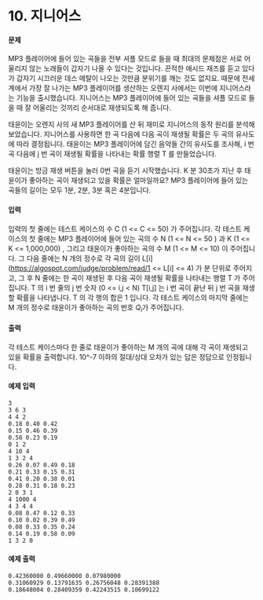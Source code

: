 # 10. 지니어스

#### 문제

MP3 플레이어에 들어 있는 곡들을 전부 셔플 모드로 들을 때 최대의 문제점은 서로 어울리지 않는 노래들이 갑자기 나올 수 있다는 것입니다. 끈적한 애시드 재즈를 듣고 있다가 갑자기 시끄러운 데스 메탈이 나오는 것만큼 분위기를 깨는 것도 없지요. 때문에 전세계에서 가장 잘 나가는 MP3 플레이어를 생산하는 오렌지 사에서는 이번에 지니어스라는 기능을 출시했습니다. 지니어스는 MP3 플레이어에 들어 있는 곡들을 셔플 모드로 들을 때 잘 어울리는 것끼리 순서대로 재생되도록 해 줍니다.

태윤이는 오렌지 사의 새 MP3 플레이어를 산 뒤 재미로 지니어스의 동작 원리를 분석해 보았습니다. 지니어스를 사용하면 한 곡 다음에 다음 곡이 재생될 확률은 두 곡의 유사도에 따라 결정됩니다. 태윤이는 MP3 플레이어에 담긴 음악들 간의 유사도를 조사해, i 번 곡 다음에 j 번 곡이 재생될 확률을 나타내는 확률 행렬 T 를 만들었습니다.

태윤이는 방금 재생 버튼을 눌러 0번 곡을 듣기 시작했습니다. K 분 30초가 지난 후 태윤이가 좋아하는 곡이 재생되고 있을 확률은 얼마일까요? MP3 플레이어에 들어 있는 곡들의 길이는 모두 1분, 2분, 3분 혹은 4분입니다.



#### 입력

입력의 첫 줄에는 테스트 케이스의 수 C (1 <= C <= 50) 가 주어집니다. 각 테스트 케이스의 첫 줄에는 MP3 플레이어에 들어 있는 곡의 수 N (1 <= N <= 50 ) 과 K (1 <= K <= 1,000,000) , 그리고 태윤이가 좋아하는 곡의 수 M (1 <= M <= 10) 이 주어집니다. 그 다음 줄에는 N 개의 정수로 각 곡의 길이 L[i](https://algospot.com/judge/problem/read/1 <=  L[i] <= 4) 가 분 단위로 주어지고, 그 후 N 줄에는 한 곡이 재생된 후 다음 곡이 재생될 확률을 나타내는 행렬 T 가 주어집니다. T 의 i 번 줄의 j 번 숫자 (0 <= i,j < N) T[i,j] 는 i 번 곡이 끝난 뒤 j 번 곡을 재생할 확률을 나타냅니다. T 의 각 행의 합은 1 입니다. 각 테스트 케이스의 마지막 줄에는 M 개의 정수로 태윤이가 좋아하는 곡의 번호 $Q_i$가 주어집니다.



#### 출력

각 테스트 케이스마다 한 줄로 태윤이가 좋아하는 M 개의 곡에 대해 각 곡이 재생되고 있을 확률을 출력합니다. 10^-7 이하의 절대/상대 오차가 있는 답은 정답으로 인정됩니다.



#### 예제 입력

```
3
3 6 3
4 4 2
0.18 0.40 0.42
0.15 0.46 0.39
0.58 0.23 0.19
0 1 2
4 10 4
1 3 2 4
0.26 0.07 0.49 0.18
0.21 0.33 0.15 0.31
0.41 0.20 0.38 0.01
0.28 0.31 0.18 0.23
2 0 3 1
4 1000 4
4 3 4 4
0.08 0.47 0.12 0.33
0.10 0.02 0.39 0.49
0.08 0.33 0.35 0.24
0.14 0.19 0.58 0.09
1 3 2 0
```



#### 예제 출력

```
0.42360000 0.49660000 0.07980000 
0.31060929 0.13791635 0.26756048 0.28391388 
0.18648004 0.28409359 0.42243515 0.10699122 
```


